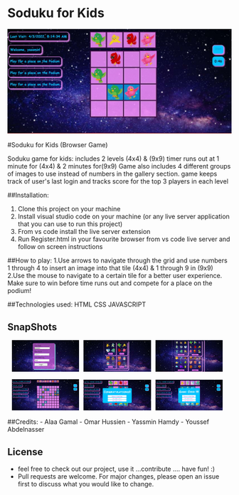 # Soduku for Kids
![Image](Images/Readme/banner.jpg)

#Soduku for Kids (Browser Game)
                                                
Soduku game for kids: includes 2 levels (4x4) & (9x9) timer runs out at 1 minute for (4x4) & 2 minutes for(9x9) 
Game also includes 4 different groups of images to use instead of numbers in the gallery section. game keeps track of user's last login and
tracks score for the top 3 players in each level

##Installation:
1. Clone this project on your machine
2. Install visual studio code on your machine (or any live server application that you can use to run this project)
3. From vs code install the live server extension
4. Run Register.html in your favourite browser from vs code live server and follow on screen instructions
  
##How to play:
1.Use arrows to navigate through the grid and use numbers 1 through 4 to insert an image into that tile (4x4) & 1 through 9 in (9x9)
2.Use the mouse to navigate to a certain tile for a better user experience. Make sure to win before time runs out and compete for a place on the podium!
  
##Technologies used:
HTML 
CSS
JAVASCRIPT

## SnapShots
<div style="display:flex;align-items: center;">
    <img src="Images/Readme/login.jpg" style="width: 30%;margin-left:2%; " alt="loginPage" title="loginPage">
    <img src="Images/Readme/gallery1.jpg" style="width: 30%;margin-left:2%; " alt="playerList" title="playerList">
    <img src="Images/Readme/gallery2.jpg" style="width: 30%;margin-left:2%; " alt="server" title="server">
</div>
<br>
<div style="display:flex;align-items: center;">
    <img src="Images/Readme/grid.jpg" style="width: 30%;margin-left:2%;" alt="offlineGame" title="offlineGame"> 
    <img src="Images/Readme/win.jpg"  style="width: 30%;margin-left:2%;" alt="onlineGame" title="onlineGame">
    <img src="Images/Readme/lose.jpg"  style="width: 30%;margin-left:2%;" alt="connection" title="connection">
</div>
<br>
##Credits:
- Alaa Gamal
- Omar Hussien
- Yassmin Hamdy
- Youssef Abdelnasser

## License
- feel free to check out our project, use it ...contribute .... have fun! :)
- Pull requests are welcome. For major changes, please open an issue first to discuss what you would like to change.

  
